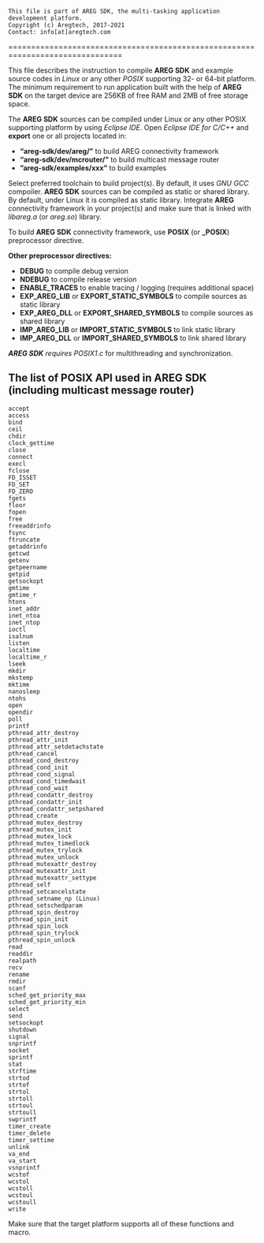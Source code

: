 ﻿```
This file is part of AREG SDK, the multi-tasking application development platform.
Copyright (c) Aregtech, 2017-2021
Contact: info[at]aregtech.com
```
===============================================================================

This file describes the instruction to compile **AREG SDK** and example source codes in _Linux_ or any other _POSIX_ supporting 32- or 64-bit platform. The minimum requirement to run application built with the help of **AREG SDK** on the target device are 256KB of free RAM and 2MB of free storage space.

The **AREG SDK** sources can be compiled under Linux or any other POSIX supporting platform by using _Eclipse IDE_. Open _Eclipse IDE for C/C++_ and **export** one or all projects located in:
- **“areg-sdk/dev/areg/”** to build AREG connectivity framework
- **“areg-sdk/dev/mcrouter/”** to build multicast message router
- **”areg-sdk/examples/xxx”** to build examples

Select preferred toolchain to build project(s). By default, it uses _GNU GCC_ compoiler. **AREG SDK** sources can be compiled as static or shared library. By default, under Linux it is compiled as static library. Integrate **AREG** connectivity framework in your project(s) and make sure that is linked with _libareg.a_ (or _areg.so_) library.


To build **AREG SDK** connectivity framework, use **POSIX** (or **_POSIX**) preprocessor directive. 

**Other preprocessor directives:**
- **DEBUG** to compile debug version
- **NDEBUG** to compile release version
- **ENABLE_TRACES** to enable tracing / logging (requires additional space)
- **EXP_AREG_LIB** or **EXPORT_STATIC_SYMBOLS** to compile sources as static library
- **EXP_AREG_DLL** or **EXPORT_SHARED_SYMBOLS** to compile sources as shared library
- **IMP_AREG_LIB** or **IMPORT_STATIC_SYMBOLS** to link static library
- **IMP_AREG_DLL** or **IMPORT_SHARED_SYMBOLS** to link shared library

_**AREG SDK** requires POSIX1.c_ for multithreading and synchronization.

## The list of POSIX API used in AREG SDK (including multicast message router)

```
accept
access
bind
ceil
chdir
clock_gettime
close
connect
execl
fclose
FD_ISSET
FD_SET
FD_ZERO
fgets
floor
fopen
free
freeaddrinfo
fsync
ftruncate
getaddrinfo
getcwd
getenv
getpeername
getpid
getsockopt
gmtime
gmtime_r
htons
inet_addr
inet_ntoa
inet_ntop
ioctl
isalnum
listen
localtime
localtime_r
lseek
mkdir
mkstemp
mktime
nanosleep
ntohs
open
opendir
poll
printf
pthread_attr_destroy
pthread_attr_init
pthread_attr_setdetachstate
pthread_cancel
pthread_cond_destroy
pthread_cond_init
pthread_cond_signal
pthread_cond_timedwait
pthread_cond_wait
pthread_condattr_destroy
pthread_condattr_init
pthread_condattr_setpshared
pthread_create
pthread_mutex_destroy
pthread_mutex_init
pthread_mutex_lock
pthread_mutex_timedlock
pthread_mutex_trylock
pthread_mutex_unlock
pthread_mutexattr_destroy
pthread_mutexattr_init
pthread_mutexattr_settype
pthread_self
pthread_setcancelstate
pthread_setname_np (Linux)
pthread_setschedparam
pthread_spin_destroy
pthread_spin_init
pthread_spin_lock
pthread_spin_trylock
pthread_spin_unlock
read
readdir
realpath
recv
rename
rmdir
scanf
sched_get_priority_max
sched_get_priority_min
select
send
setsockopt
shutdown
signal
snprintf
socket
sprintf
stat
strftime
strtod
strtof
strtol
strtoll
strtoul
strtoull
swprintf
timer_create
timer_delete
timer_settime
unlink
va_end
va_start
vsnprintf
wcstof
wcstol
wcstoll
wcstoul
wcstoull
write
```
Make sure that the target platform supports all of these functions and macro.
